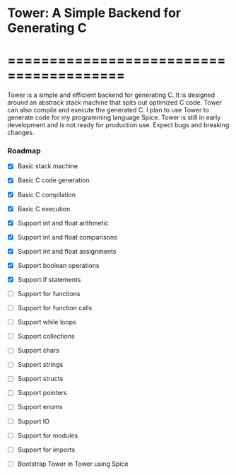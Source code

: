 # Tower: A Simple Backend for Generating C
# ========================================

Tower is a simple and efficient backend for generating C. It is designed around an
abstrack stack machine that spits out optimized C code. Tower can also compile and execute the generated C. I plan to use Tower to generate code for my programming language Spice. Tower is still in early development and is not ready for production use. Expect bugs and breaking changes.

### Roadmap
- [x] Basic stack machine
- [x] Basic C code generation
- [x] Basic C compilation
- [x] Basic C execution
- [x] Support int and float arithmetic
- [x] Support int and float comparisons
- [x] Support int and float assignments
- [x] Support boolean operations
- [x] Support if statements
- [ ] Support for functions
- [ ] Support for function calls
- [ ] Support while loops
- [ ] Support collections
- [ ] Support chars
- [ ] Support strings
- [ ] Support structs
- [ ] Support pointers
- [ ] Support enums
- [ ] Support IO
- [ ] Support for modules
- [ ] Support for imports
- [ ] Bootstrap Tower in Tower using Spice

